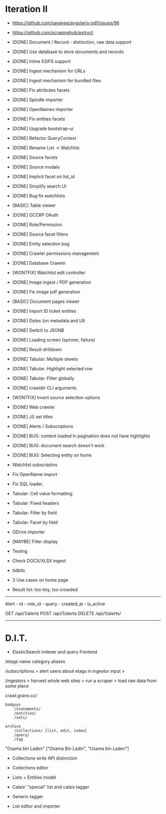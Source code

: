 Iteration II
============

* https://github.com/sayanee/angularjs-pdf/issues/96
* https://github.com/scrapinghub/extruct

* [DONE] Document / Record - distinction, raw data support
* [DONE] Use database to store documents and records
* [DONE] Inline S3/FS support
* [DONE] Ingest mechanism for URLs
* [DONE] Ingest mechanism for bundled files
* [DONE] Fix attributes facets
* [DONE] Spindle importer 
* [DONE] OpenNames importer
* [DONE] Fix entities facets
* [DONE] Upgrade bootstrap-ui
* [DONE] Refactor QueryContext 
* [DONE] Rename List -> Watchlist
* [DONE] Source facets
* [DONE] Source modals
* [DONE] Implicit facet on list_id
* [DONE] Simplify search UI
* [DONE] Bug fix watchlists
* [BASIC] Table viewer
* [DONE] OCCRP OAuth
* [DONE] Role/Permission
* [DONE] Source facet filters
* [DONE] Entity selection bug
* [DONE] Crawler permissions management
* [DONE] Database Crawler
* [WONTFIX] Watchlist edit controller
* [DONE] Image ingest / PDF generation
* [DONE] Fix image pdf generation
* [BASIC] Document pages viewer
* [DONE] Import ID ticket entities
* [DONE] Dates (on metadata and UI)
* [DONE] Switch to JSONB
* [DONE] Loading screen (spinner, failure)
* [DONE] Result drilldown
* [DONE] Tabular: Multiple sheets
* [DONE] Tabular: Highlight selected row
* [DONE] Tabular: Filter globally
* [DONE] crawldir CLI arguments
* [WONTFIX] Invert source selection options
* [DONE] Web crawler
* [DONE] JS set titles
* [DONE] Alerts / Subscriptions
* [DONE] BUG: content loaded in pagination does not have highlights
* [DONE] BUG: document search doesn't work
* [DONE] BUG: Selecting entity on home 
* Watchlist subscriptins 
* Fix OpenName import
* Fix SQL loader.
* Tabular: Cell value formatting
* Tabular: Fixed headers
* Tabular: Filter by field
* Tabular: Facet by field
* GDrive importer
* [MAYBE] Filter display
* Testing
* Check DOCX/XLSX ingest
* tidbits
* 3 Use cases on home page
* Result list: too tiny, too crowded



-------------

Alert
    - id
    - role_id
    - query
    - created_at
    - is_active

GET /api/1/alerts
POST /api/1/alerts 
DELETE /api/1/alerts/<id>


-------------

D.I.T.
======


* ElasticSearch indexer and query frontend

/etags
    name
    category
    aliases


/subscriptions
    > alert users about etags in ingestor input
    > 


/ingestors
    > harvest whole web sites
    > run a scraper
    > load raw data from some place



crawl.grano.cc/
    

    badguys
        /statements/
        /entities/
        /sets/

    archive
        /collections/ [list, edit, index]
        /query/
        /tag


"Osama bin Laden" ["Osama Bin Ladin", "Usama bin Laden"]





* Collections write API distinction
* Collections editor

* Lists + Entities model 
* Calais' "special" list and calais tagger
* Generic tagger 
* List editor and importer
